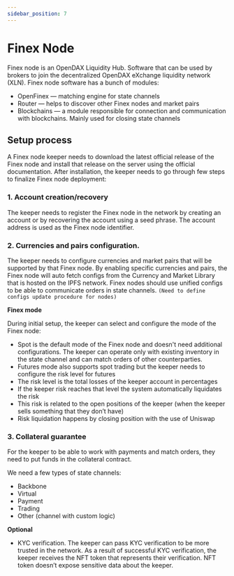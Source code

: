 ```yaml
---
sidebar_position: 7
---
```


# Finex Node

Finex node is an OpenDAX Liquidity Hub. Software that can be used by brokers to join the decentralized OpenDAX eXchange liquidity network (XLN). Finex node software has a bunch of modules: 

- OpenFinex — matching engine for state channels
- Router — helps to discover other Finex nodes and market pairs
- Blockchains — a module responsible for connection and communication with blockchains. Mainly used for closing state channels

## Setup process

A Finex node keeper needs to download the latest official release of the Finex node and install that release on the server using the official documentation. After installation, the keeper needs to go through few steps to finalize Finex node deployment:

### 1. Account creation/recovery

The keeper needs to register the Finex node in the network by creating an account or by recovering the account using a seed phrase. The account address is used as the Finex node identifier.

### 2. Currencies and pairs configuration. 

The keeper needs to configure currencies and market pairs that will be supported by that Finex node. By enabling specific currencies and pairs, the Finex node will auto fetch configs from the Currency and Market Library that is hosted on the IPFS network. Finex nodes should use unified configs to be able to communicate orders in state channels. `(Need to define configs update procedure for nodes)`

**Finex mode**

During initial setup, the keeper can select and configure the mode of the Finex node:

- Spot is the default mode of the Finex node and doesn't need additional configurations. The keeper can operate only with existing inventory in the state channel and can match orders of other counterparties.
- Futures mode also supports spot trading but the keeper needs to configure the risk level for futures
- The risk level is the total losses of the keeper account in percentages
- If the keeper risk reaches that level the system automatically liquidates the risk
- This risk is related to the open positions of the keeper (when the keeper sells something that they don’t have)
- Risk liquidation happens by closing position with the use of Uniswap

### 3. Collateral guarantee

For the keeper to be able to work with payments and match orders, they need to put funds in the collateral contract.
<!--- FIXME: (The size of collateral is TBD). --->

We need a few types of state channels:

- Backbone
- Virtual
- Payment
- Trading
- Other (channel with custom logic)

**Optional**

<!--- FIXME: The keeper can stake YEL token for benefits (TBD). --->
- KYC verification. The keeper can pass KYC verification to be more trusted in the network. As a result of successful KYC verification, the keeper receives the NFT token that represents their verification. NFT token doesn’t expose sensitive data about the keeper.
    
